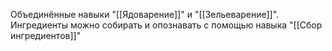 Объединённые навыки "[[Ядоварение]]" и "[[Зельеварение]]". Ингредиенты можно собирать и опознавать с помощью навыка "[[Сбор ингредиентов]]"